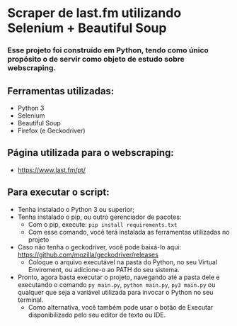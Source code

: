 # Scraper de last.fm utilizando Selenium + Beautiful Soup
### Esse projeto foi construído em Python, tendo como único propósito o de servir como objeto de estudo sobre webscraping.

## Ferramentas utilizadas:
- Python 3
- Selenium
- Beautiful Soup
- Firefox (e Geckodriver)

## Página utilizada para o webscraping:
- https://www.last.fm/pt/

## Para executar o script:
- Tenha instalado o Python 3 ou superior;
- Tenha instalado o pip, ou outro gerenciador de pacotes:
  - Com o pip, execute: ```pip install requirements.txt```
  - Com esse comando, você terá instalada as ferramentas utilizadas no projeto
- Caso não tenha o geckodriver, você pode baixá-lo aqui: https://github.com/mozilla/geckodriver/releases 
  - Coloque o arquivo executável na pasta do Python, no seu Virtual Enviroment, ou adicione-o ao PATH do seu sistema.
- Pronto, agora basta executar o projeto, navegando até a pasta dele e executando o comando ```py main.py```, ```python main.py```, ```py3 main.py``` ou qualquer que seja a variável utilizada para invocar o Python no seu terminal.
  - Como alternativa, você também pode usar o botão de Executar disponibilizado pelo seu editor de texto ou IDE.